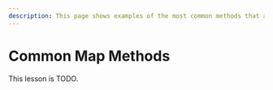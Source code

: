 ```yaml
---
description: This page shows examples of the most common methods that are available on Kotlin Maps.
---
```


# Common Map Methods

This lesson is TODO.


